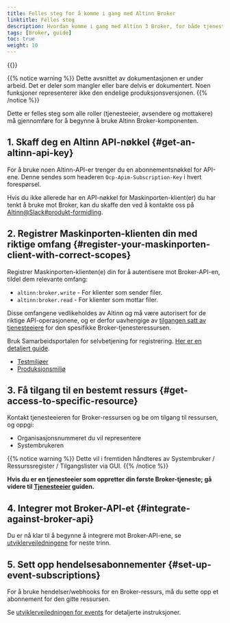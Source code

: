 ```yaml
---
title: Felles steg for å komme i gang med Altinn Broker
linktitle: Felles steg
description: Hvordan komme i gang med Altinn 3 Broker, for både tjenesteeiere, avsendere og mottakere
tags: [Broker, guide]
toc: true
weight: 10
---
```


{{<children />}}

{{% notice warning  %}}
Dette avsnittet av dokumentasjonen er under arbeid.
Det er deler som mangler eller bare delvis er dokumentert.
Noen funksjoner representerer ikke den endelige produksjonsversjonen.
{{% /notice %}}

Dette er felles steg som alle roller (tjenesteeier, avsendere og mottakere) må gjennomføre for å begynne å bruke Altinn Broker-komponenten.

## 1. Skaff deg en Altinn API-nøkkel {#get-an-altinn-api-key}

For å bruke noen Altinn-API-er trenger du en abonnementsnøkkel for API-ene. Denne sendes som headeren `Ocp-Apim-Subscription-Key` i hvert forespørsel.

Hvis du ikke allerede har en API-nøkkel for Maskinporten-klient(er) du har tenkt å bruke mot Broker, kan du skaffe den ved å kontakte oss på [Altinn@Slack#produkt-formidling](https://join.slack.com/t/altinn/shared_invite/zt-7c77c9si-ZnMFwGNtab1aFdC6H_vwog).

## 2. Registrer Maskinporten-klienten din med riktige omfang {#register-your-maskinporten-client-with-correct-scopes}

Registrer Maskinporten-klienten(e) din for å autentisere mot Broker-API-en, tildel dem relevante omfang:

- `altinn:broker.write` - For klienter som sender filer.
- `altinn:broker.read` - For klienter som mottar filer.

Disse omfangene vedlikeholdes av Altinn og må være autorisert for de riktige API-operasjonene, og er derfor uavhengige av [tilgangen satt av tjenesteeiere](../service-owner#grant-access-to-senders-and-recipients-to-the-resource) for den spesifikke Broker-tjenesteressursen.

Bruk Samarbeidsportalen for selvbetjening for registrering. [Her er en detaljert guide](https://docs.digdir.no/docs/Maskinporten/maskinporten_sjolvbetjening_web#selvbetjening-som-api-konsument).

- [Testmiljøer](https://sjolvbetjening.test.samarbeid.digdir.no/)
- [Produksjonsmiljø](https://sjolvbetjening.samarbeid.digdir.no/)

## 3. Få tilgang til en bestemt ressurs {#get-access-to-specific-resource}

Kontakt tjenesteeieren for Broker-ressursen og be om tilgang til ressursen, og oppgi:

- Organisasjonsnummeret du vil representere
- Systembrukeren

{{% notice warning  %}}
Dette vil i fremtiden håndteres av Systembruker / Ressurssregister / Tilgangslister via GUI.
{{% /notice %}}

**Hvis du er en tjenesteeier som oppretter din første Broker-tjeneste; gå videre til [Tjenesteeier](../service-owner/) guiden.**

## 4. Integrer mot Broker-API-et {#integrate-against-broker-api}

Du er nå klar til å begynne å integrere mot Broker-API-ene, se [utviklerveiledningene](../../developer-guides/) for neste trinn.

## 5. Sett opp hendelsesabonnementer {#set-up-event-subscriptions}

For å bruke hendelser/webhooks for en Broker-ressurs, må du sette opp et abonnement for den gitte ressursen.

Se [utviklerveiledningen for events](../../developer-guides/events) for detaljerte instruksjoner.
